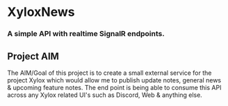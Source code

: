 # XyloxNews
### A simple API with realtime SignalR endpoints.

## Project AIM

The AIM/Goal of this project is to create a small external service for the project Xylox which would allow me to publish update notes, general news & upcoming feature notes. The end point is being able to consume this API across any Xylox related UI's such as Discord, Web & anything else. 
